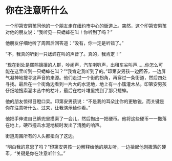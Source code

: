# 你在注意听什么

一个印第安男孩同他的一个朋友走在纽约市中心的街道上。突然，这个印第安男孩对他的朋友说：“我听见一只蟋蟀在叫！你听到了吗？” 

 他朋友仔细地听了周围后回答道：“没有，你一定是听错了。” 

 “不，我真的听到一只蟋蟀在叫的声音了。真的，我肯定！” 

 “现在到处是熙熙攘攘的人群，吵闹声，汽车喇叭声，出租车尖叫声……你怎么可能在这里听到一只蟋蟀在叫？”“我肯定我听到了的。”印第安男孩一边回答，一边屏气凝神地搜寻这声音的来源。他们走过一个街的拐角，再穿过一条街道，然后四处寻找。最后在一个街角边看到一片大的水泥地，地上有一小簇灌木丛。印第安男孩仔细地搜索灌木丛中的枯叶，最后在枯叶堆里找到了那只蟋蟀。 

 他的朋友惊得目瞪口呆。印第安男孩说：“不是我的耳朵比你的更敏锐，而关键是你在注意听什么。过来，让我演示给你看。” 

 他把手伸进自己裤兜里摸索了一会儿，然后掏出一把硬币。他将这些硬币一一撒落在地上，硬币撞击水泥地板时发出了清脆的响声。 

 街道周围所有的人头都扭向了这边。 

 “明白我的意思了吗？”印第安男孩一边解释给他的朋友听，一边拾起他刚撒落的硬币，“关键是你在注意听什么。”
 
